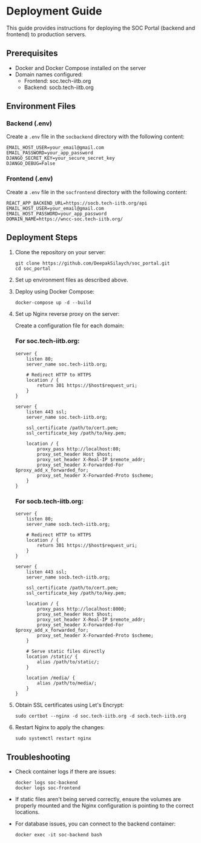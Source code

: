 # Deployment Guide

This guide provides instructions for deploying the SOC Portal (backend and frontend) to production servers.

## Prerequisites

- Docker and Docker Compose installed on the server
- Domain names configured:
  - Frontend: soc.tech-iitb.org
  - Backend: socb.tech-iitb.org

## Environment Files

### Backend (.env)

Create a `.env` file in the `socbackend` directory with the following content:

```
EMAIL_HOST_USER=your_email@gmail.com
EMAIL_PASSWORD=your_app_password
DJANGO_SECRET_KEY=your_secure_secret_key
DJANGO_DEBUG=False
```

### Frontend (.env)

Create a `.env` file in the `socfrontend` directory with the following content:

```
REACT_APP_BACKEND_URL=https://socb.tech-iitb.org/api
EMAIL_HOST_USER=your_email@gmail.com
EMAIL_HOST_PASSWORD=your_app_password
DOMAIN_NAME=https://wncc-soc.tech-iitb.org/
```

## Deployment Steps

1. Clone the repository on your server:

   ```
   git clone https://github.com/DeepakSilaych/soc_portal.git
   cd soc_portal
   ```

2. Set up environment files as described above.

3. Deploy using Docker Compose:

   ```
   docker-compose up -d --build
   ```

4. Set up Nginx reverse proxy on the server:

   Create a configuration file for each domain:

   ### For soc.tech-iitb.org:

   ```
   server {
       listen 80;
       server_name soc.tech-iitb.org;

       # Redirect HTTP to HTTPS
       location / {
           return 301 https://$host$request_uri;
       }
   }

   server {
       listen 443 ssl;
       server_name soc.tech-iitb.org;

       ssl_certificate /path/to/cert.pem;
       ssl_certificate_key /path/to/key.pem;

       location / {
           proxy_pass http://localhost:80;
           proxy_set_header Host $host;
           proxy_set_header X-Real-IP $remote_addr;
           proxy_set_header X-Forwarded-For $proxy_add_x_forwarded_for;
           proxy_set_header X-Forwarded-Proto $scheme;
       }
   }
   ```

   ### For socb.tech-iitb.org:

   ```
   server {
       listen 80;
       server_name socb.tech-iitb.org;

       # Redirect HTTP to HTTPS
       location / {
           return 301 https://$host$request_uri;
       }
   }

   server {
       listen 443 ssl;
       server_name socb.tech-iitb.org;

       ssl_certificate /path/to/cert.pem;
       ssl_certificate_key /path/to/key.pem;

       location / {
           proxy_pass http://localhost:8000;
           proxy_set_header Host $host;
           proxy_set_header X-Real-IP $remote_addr;
           proxy_set_header X-Forwarded-For $proxy_add_x_forwarded_for;
           proxy_set_header X-Forwarded-Proto $scheme;
       }

       # Serve static files directly
       location /static/ {
           alias /path/to/static/;
       }

       location /media/ {
           alias /path/to/media/;
       }
   }
   ```

5. Obtain SSL certificates using Let's Encrypt:

   ```
   sudo certbot --nginx -d soc.tech-iitb.org -d socb.tech-iitb.org
   ```

6. Restart Nginx to apply the changes:
   ```
   sudo systemctl restart nginx
   ```

## Troubleshooting

- Check container logs if there are issues:

  ```
  docker logs soc-backend
  docker logs soc-frontend
  ```

- If static files aren't being served correctly, ensure the volumes are properly mounted and the Nginx configuration is pointing to the correct locations.

- For database issues, you can connect to the backend container:
  ```
  docker exec -it soc-backend bash
  ```
